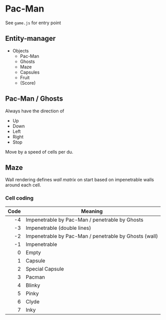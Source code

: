 Pac-Man
=======

See `game.js` for entry point

Entity-manager
--------------

* Objects
  * Pac-Man
  * Ghosts
  * Maze
  * Capsules
  * Fruit
  * (Score)

Pac-Man / Ghosts
----------------

Always have the direction of

* Up
* Down
* Left
* Right
* Stop

Move by a speed of cells per du.

Maze
----

Wall rendering defines *wall matrix* on start based on impenetrable
walls around each cell.

### Cell coding ###

Code | Meaning 
----:| -------
-4   | Impenetrable by Pac-Man / penetrable by Ghosts
-3   | Impenetrable (double lines)
-2   | Impenetrable by Pac-Man / penetrable by Ghosts (wall)
-1   | Impenetrable
 0   | Empty
 1   | Capsule
 2   | Special Capsule
 3   | Pacman
 4   | Blinky
 5   | Pinky
 6   | Clyde
 7   | Inky
